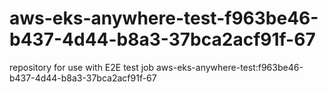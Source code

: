 # aws-eks-anywhere-test-f963be46-b437-4d44-b8a3-37bca2acf91f-67
repository for use with E2E test job aws-eks-anywhere-test:f963be46-b437-4d44-b8a3-37bca2acf91f-67
